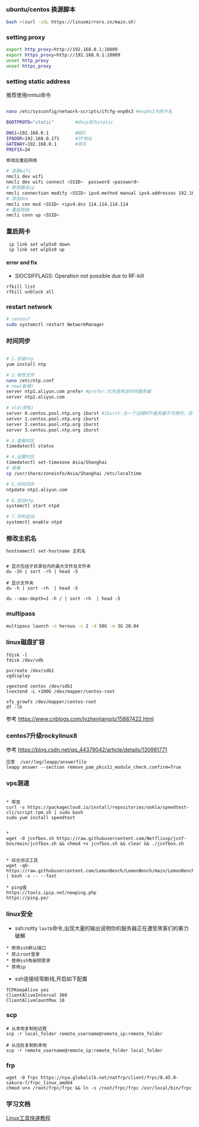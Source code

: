 ### ubuntu/centos 换源脚本

```bash
bash <(curl -sSL https://linuxmirrors.cn/main.sh)
```

### setting proxy

```bash
export http_proxy=http://192.168.0.1:10809
export https_proxy=http://192.168.0.1:10809
unset http_proxy
unset https_proxy
```

### setting static address

推荐使用nmtui命令

```bash

nano /etc/sysconfig/network-scripts/ifcfg-enp0s3 #enp0s3为网卡名

BOOTPROTO="static"        #dhcp改为static

DNS1=192.168.0.1          #NDS
IPADDR=192.168.0.171      #IP地址
GATEWAY=192.168.0.1       #网关
PREFIX=24

修改后重启网络
```

```bash
# 连接wifi
nmcli dev wifi
nmcli dev wifi connect <SSID>  password <password>
# 修改静态ip
nmcli connection modify <SSID> ipv4.method manual ipv4.addresses 192.168.0.250/24 ipv4.gateway 192.168.0.1 ipv4.dns 192.168.0.1 connection.autoconnect yes
# 添加dns
nmcli con mod <SSID> +ipv4.dns 114.114.114.114
# 重启网络
nmcli conn up <SSID>
```

### 重启网卡

```
 ip link set wlp5s0 down
 ip link set wlp5s0 up
```

#### error and fix

* SIOCSIFFLAGS: Operation not possible due to RF-kill

```
rfkill list
rfkill unblock all
```

### restart network

```bash
# centos7
sudo systemctl restart NetworkManager
```

### 时间同步

```bash

# 1.安装ntp
yum install ntp

# 2.修改文件
nano /etc/ntp.conf
# new(新增)
server ntp1.aliyun.com prefer #prefer:优先使用该时间服务器
server ntp2.aliyun.com

# old(原有)
server 0.centos.pool.ntp.org iburst #iburst:当一个运程NTP服务器不可用时，向它发送一系列的并发包进行检测
server 1.centos.pool.ntp.org iburst
server 2.centos.pool.ntp.org iburst
server 3.centos.pool.ntp.org iburst

# 3.查看时区
timedatectl status

# 4.设置时区
timedatectl set-timezone Asia/Shanghai
# 或者
cp /usr/share/zoneinfo/Asia/Shanghai /etc/localtime

# 5.时间同步
ntpdate ntp1.aliyun.com

# 6.启动ntp
systemctl start ntpd

# 7.开机启动
systemctl enable ntpd
```

### 修改主机名

```bash
hostnamectl set-hostname 主机名
```

### 

```
# 显示包括子目录在内的最大文件及文件夹
du -Sh | sort -rh | head -5

# 显示文件夹 
du -h | sort -rh  | head -5
 
du --max-depth=1 -h / | sort -rh  | head -5
```

### multipass

```bash
multipass launch -n herouu -c 2 -d 50G -m 3G 20.04
```

### linux磁盘扩容

```
fdisk -l
fdisk /dev/vdb

pvcreate /dev/sdb1
vgdisplay

vgextend centos /dev/sdb1
lvextend -L +100G /dev/mapper/centos-root

xfs_growfs /dev/mapper/centos-root
df -lh
```
参考 https://www.cnblogs.com/lvzhenjiang/p/15887422.html

### centos7升级rockylinux8

参考 https://blog.csdn.net/qq_44379042/article/details/130981771

```
应答  /var/log/leapp/answerfile
leapp answer --section remove_pam_pkcs11_module_check.confirm=True
```

### vps测速

```

* 带宽
curl -s https://packagecloud.io/install/repositories/ookla/speedtest-cli/script.rpm.sh | sudo bash
sudo yum install speedtest


* 
wget -O jcnfbox.sh https://raw.githubusercontent.com/Netflixxp/jcnf-box/main/jcnfbox.sh && chmod +x jcnfbox.sh && clear && ./jcnfbox.sh


* 综合测试工具
wget -qO- https://raw.githubusercontent.com/LemonBench/LemonBench/main/LemonBench.sh | bash -s -- --fast

* ping值
https://tools.ipip.net/newping.php
https://ping.pe/

```

### linux安全

* ssh:notty
`lastb`命令,出现大量的输出说明你的服务器正在遭受黑客们的暴力破解

```
* 修改ssh默认端口
* 禁止root登录
* 使用ssh免秘钥登录
* 禁用ip
```

* ssh连接经常断线,开启如下配置
```
TCPKeepAlive yes
ClientAliveInterval 360
ClientAliveCountMax 10
```
### scp

```
# 从本地复制到远程
scp -r local_folder remote_username@remote_ip:remote_folder

# 从远处复制到本地
scp -r remote_username@remote_ip:remote_folder local_folder

```

### frp

```
wget -O frpc https://nya.globalslb.net/natfrp/client/frpc/0.45.0-sakura-7/frpc_linux_amd64
chmod u+x /root/frpc/frpc && ln -s /root/frpc/frpc /usr/local/bin/frpc
```


### 学习文档

[Linux工具快速教程](https://linuxtools-rst.readthedocs.io/zh_CN/latest/index.html)